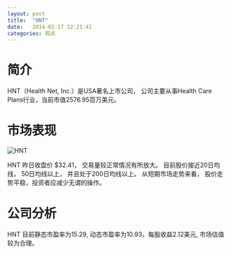 ```yaml
---
layout: post
title:  "HNT"
date:   2014-02-17 12:21:41
categories: 观点
---
```


# 简介
HNT（Health Net, Inc.）是USA著名上市公司，
公司主要从事Health Care Plans行业，当前市值2576.95百万美元。

# 市场表现

![HNT](http://finviz.com/chart.ashx?t=HNT&ty=c&ta=1&p=d&s=l)

HNT 昨日收盘价 $32.41，
交易量较正常情况有所放大。
目前股价接近20日均线，
50日均线以上，
并且处于200日均线以上。
从短期市场走势来看，
股价走势平稳，投资者应减少无谓的操作。

# 公司分析
HNT 目前静态市盈率为15.29, 动态市盈率为10.93，每股收益2.12美元,
市场估值较为合理。
